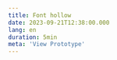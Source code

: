 ```yaml
---
title: Font hollow
date: 2023-09-21T12:38:00.000
lang: en
duration: 5min
meta: 'View Prototype'
---
```


<FontHollow />

<br />

